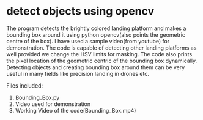 # detect objects using opencv
The program detects the brightly colored landing platform and makes a bounding box around it using python opencv(also points the geometric centre of the box). I have used a sample video(from youtube) for demonstration. The code is capable of detecting other landing platforms as well provided we change the HSV limits for masking. The code also prints the pixel location of the geometric centric of the bounding box dynamically.     
Detecting objects and creating bounding box around them can be very useful in many fields like precision landing in drones etc.    
 
Files included:   
1. Bounding_Box.py    
2. Video used for demonstration   
2. Working Video of the code(Bounding_Box.mp4)  
